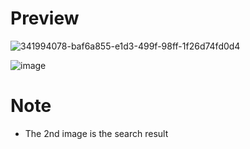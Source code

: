# Preview
![341994078-baf6a855-e1d3-499f-98ff-1f26d74fd0d4](https://github.com/YellowGregs/BAD-API-Template/assets/172260606/dd235603-8a30-4a9f-943a-dc3e08072968)


![image](https://github.com/YellowGregs/BAD-API-Template/assets/172260606/aa59c5df-18f5-4564-a4e9-08310527b5f2)


# Note
- The 2nd image is the search result
